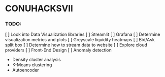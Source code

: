 # CONUHACKSVII

### TODO:

[ ] Look into Data Visualization libraries
  [ ] Streamlit
  [ ] Grafana
[ ] Determine visualization metrics and plots
  [ ] Greyscale liquidity heatmaps
  [ ] Bid/Ask split box
[ ] Determine how to stream data to website
[ ] Explore cloud providers
[ ] Front-End Design
[ ] Anomaly detection
  - Density cluster analysis
  - K-Means clustering
  - Autoencoder
